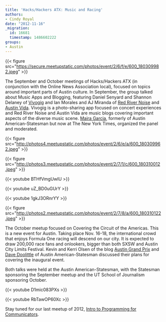 ```yaml
---
title: 'Hacks/Hackers ATX: Music and Racing'
authors:
- Cindy Royal
date: "2012-11-16"
_migration:
  id: 16681
  timestamp: 1486602222
groups:
- Austin
---
```


{{< figure src="https://secure.meetupstatic.com/photos/event/2/6/f/e/600_180309982.jpeg" >}}

The September and October meetings of Hacks/Hackers ATX (in conjunction with the Online News Association local), focused on topics around important parts of Austin culture. In September, the group talked about Music Apps and Blogging, featuring Daniel Senyard and Shannon Delaney of [Vivogig][1] and Ian Morales and AJ Miranda of [Red River Noise][2] and [Austin Vida][3]. Vivogig is a photo-sharing app focused on concert experiences and Red River Noise and Austin Vida are music blogs covering important aspects of the diverse music scene. [Maira Garcia][4], formerly of Austin American-Statesman but now at The New York Times, organized the panel and moderated.

{{< figure src="http://photos4.meetupstatic.com/photos/event/2/6/e/a/600_180309962.jpeg" >}}

{{< figure src="http://photos3.meetupstatic.com/photos/event/2/7/1/c/600_180310012.jpeg" >}}

{{< youtube BTHfVmgUwIU >}}

{{< youtube uZ_BD0uGUrY >}}

{{< youtube 1gkJ3ORnrYY >}}

{{< figure src="http://photos2.meetupstatic.com/photos/event/2/7/8/a/600_180310122.jpeg" >}}

The October meetup focused on Covering the Circuit of the Americas. This is a new event for Austin. Taking place Nov. 16-18, the international crowd that enjoys Formula One racing will descend on our city. It is expected to draw 200,000 race fans and onlookers, bigger than both SXSW and Austin City Limits Festival. Kevin and Kerri Olsen of the blog [Austin Grand Prix][5] and [Dave Doolittle][6] of Austin American-Statesman discussed their plans for covering the inaugural event.

Both talks were held at the Austin American-Statesman, with the Statesman sponsoring the September meetup and the UT School of Journalism sponsoring October.

{{< youtube D1mic083PXs >}}

{{< youtube RbTawOP60Xc >}}

Stay tuned for our last meetup of 2012, [Intro to Programming for Communicators][7].

 [1]: http://www.vivogig.com
 [2]: http://www.redrivernoise.com
 [3]: http://www.austinvida.com
 [4]: http://mairalg.com
 [5]: http://www.theaustingrandprix.com/
 [6]: https://twitter.com/statesmanf1
 [7]: http://meetupaustin.hackshackers.com/events/91365722/